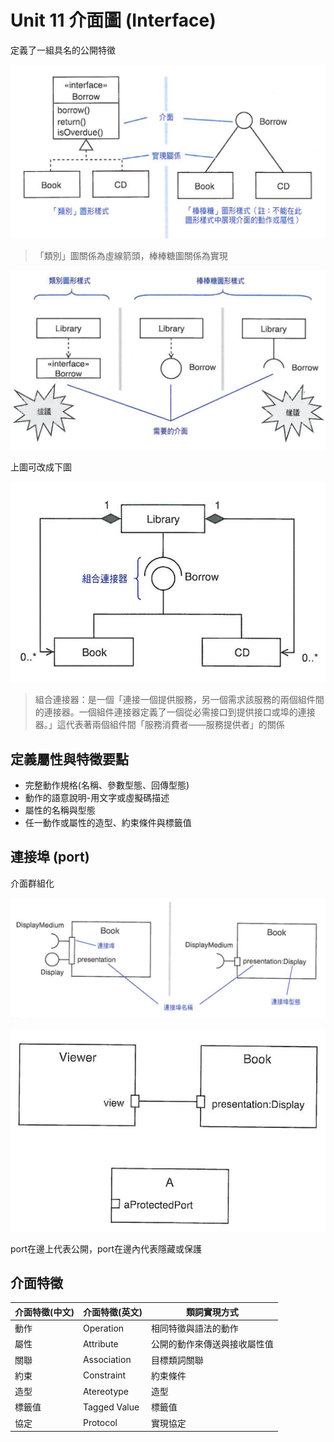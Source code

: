 # Unit 11 介面圖 (Interface)

定義了一組具名的公開特徵

![Interface](images/Interface_TopGround.PNG "Interface")

> 「類別」圖關係為虛線箭頭，棒棒糖圖關係為實現

![Composite](images/Interface_Composite.PNG "Composite")

上圖可改成下圖

![Composite](images/Interface_Composite2.PNG "Composite")

> 組合連接器：是一個「連接一個提供服務，另一個需求該服務的兩個組件間的連接器。一個組件連接器定義了一個從必需接口到提供接口或埠的連接器。」這代表著兩個組件間「服務消費者——服務提供者」的關係

## 定義屬性與特徵要點

* 完整動作規格(名稱、參數型態、回傳型態)
* 動作的語意說明-用文字或虛擬碼描述
* 屬性的名稱與型態
* 任一動作或屬性的造型、約束條件與標籤值

## 連接埠 (port)

介面群組化

![Port](images/Interface_Port.PNG "Port")

![Visibility](images/Interface_Visibility.PNG "Visibility")

port在邊上代表公開，port在邊內代表隱藏或保護

## 介面特徵

介面特徵(中文) | 介面特徵(英文) | 類詞實現方式
---------|----------|----------
 動作 | Operation | 相同特徵與語法的動作
 屬性 | Attribute | 公開的動作來傳送與接收屬性值 
 關聯 | Association | 目標類詞關聯
 約束 | Constraint | 約束條件
 造型 | Atereotype | 造型
 標籤值 | Tagged Value | 標籤值
 協定 | Protocol | 實現協定 